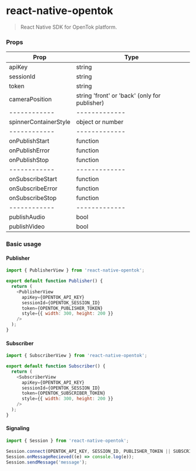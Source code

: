 react-native-opentok
====================

> React Native SDK for OpenTok platform.

### Props

Prop | Type  
------------ | -------------
apiKey | string
sessionId | string
token | string
cameraPosition | string 'front' or 'back' (only for publisher)
------------ | -------------
spinnerContainerStyle | object or number
------------ | -------------
onPublishStart | function
onPublishError | function
onPublishStop | function
------------ | -------------
onSubscribeStart | function
onSubscribeError | function
onSubscribeStop | function
------------ | -------------
publishAudio | bool
publishVideo | bool

### Basic usage

#### Publisher

```js
import { PublisherView } from 'react-native-opentok';

export default function Publisher() {
  return (
    <PublisherView
      apiKey={OPENTOK_API_KEY}
      sessionId={OPENTOK_SESSION_ID}
      token={OPENTOK_PUBLISHER_TOKEN}
      style={{ width: 300, height: 200 }}
    />
  );
}
```

#### Subscriber

```js
import { SubscriberView } from 'react-native-opentok';

export default function Subscriber() {
  return (
    <SubscriberView
      apiKey={OPENTOK_API_KEY}
      sessionId={OPENTOK_SESSION_ID}
      token={OPENTOK_SUBSCRIBER_TOKEN}
      style={{ width: 300, height: 200 }}
    />
  );
}
```

#### Signaling

```js
import { Session } from 'react-native-opentok';

Session.connect(OPENTOK_API_KEY, SESSION_ID, PUBLISHER_TOKEN || SUBSCRIBER_TOKEN);
Session.onMessageRecieved((e) => console.log(e));
Session.sendMessage('message');
```
